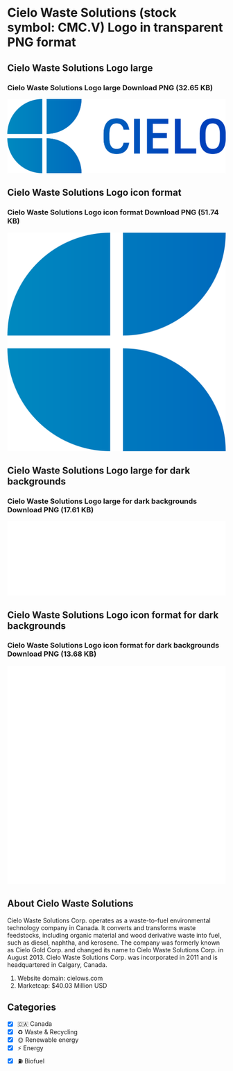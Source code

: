 # Cielo Waste Solutions (stock symbol: CMC.V) Logo in transparent PNG format

## Cielo Waste Solutions Logo large

### Cielo Waste Solutions Logo large Download PNG (32.65 KB)

![Cielo Waste Solutions Logo large Download PNG (32.65 KB)](/img/orig/CMC.V_BIG-59d24204.png)

## Cielo Waste Solutions Logo icon format

### Cielo Waste Solutions Logo icon format Download PNG (51.74 KB)

![Cielo Waste Solutions Logo icon format Download PNG (51.74 KB)](/img/orig/CMC.V-5d33f6a8.png)

## Cielo Waste Solutions Logo large for dark backgrounds

### Cielo Waste Solutions Logo large for dark backgrounds Download PNG (17.61 KB)

![Cielo Waste Solutions Logo large for dark backgrounds Download PNG (17.61 KB)](/img/orig/CMC.V_BIG.D-a751e219.png)

## Cielo Waste Solutions Logo icon format for dark backgrounds

### Cielo Waste Solutions Logo icon format for dark backgrounds Download PNG (13.68 KB)

![Cielo Waste Solutions Logo icon format for dark backgrounds Download PNG (13.68 KB)](/img/orig/CMC.V.D-2797f2f1.png)

## About Cielo Waste Solutions

Cielo Waste Solutions Corp. operates as a waste-to-fuel environmental technology company in Canada. It converts and transforms waste feedstocks, including organic material and wood derivative waste into fuel, such as diesel, naphtha, and kerosene. The company was formerly known as Cielo Gold Corp. and changed its name to Cielo Waste Solutions Corp. in August 2013. Cielo Waste Solutions Corp. was incorporated in 2011 and is headquartered in Calgary, Canada.

1. Website domain: cielows.com
2. Marketcap: $40.03 Million USD


## Categories
- [x] 🇨🇦 Canada
- [x] ♻️ Waste & Recycling
- [x] 🌞 Renewable energy
- [x] ⚡ Energy
- [x] ⛽ Biofuel

